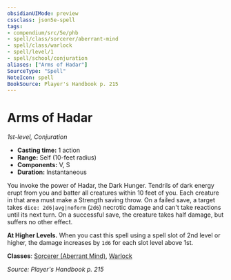 ```yaml
---
obsidianUIMode: preview
cssclass: json5e-spell
tags:
- compendium/src/5e/phb
- spell/class/sorcerer/aberrant-mind
- spell/class/warlock
- spell/level/1
- spell/school/conjuration
aliases: ["Arms of Hadar"]
SourceType: "Spell"
NoteIcon: spell
BookSource: Player's Handbook p. 215
---
```

# Arms of Hadar
*1st-level, Conjuration*  

- **Casting time:** 1 action
- **Range:** Self (10-feet radius)
- **Components:** V, S
- **Duration:** Instantaneous

You invoke the power of Hadar, the Dark Hunger. Tendrils of dark energy erupt from you and batter all creatures within 10 feet of you. Each creature in that area must make a Strength saving throw. On a failed save, a target takes `dice: 2d6|avg|noform` (`2d6`) necrotic damage and can't take reactions until its next turn. On a successful save, the creature takes half damage, but suffers no other effect.

**At Higher Levels.** When you cast this spell using a spell slot of 2nd level or higher, the damage increases by `1d6` for each slot level above 1st.

**Classes**: [Sorcerer (Aberrant Mind)](/3-Mechanics/CLI/classes/sorcerer-aberrant-mind-tce.md), [Warlock](/3-Mechanics/CLI/classes/warlock.md)

*Source: Player's Handbook p. 215*
